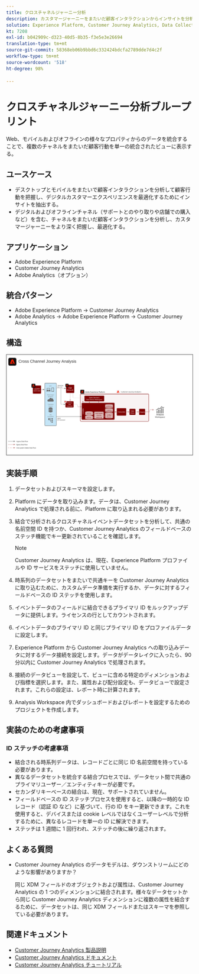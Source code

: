 ```yaml
---
title: クロスチャネルジャーニー分析
description: カスタマージャーニーをまたいだ顧客インタラクションからインサイトを分析および抽出します。
solution: Experience Platform, Customer Journey Analytics, Data Collection
kt: 7208
exl-id: b042909c-d323-40d5-8b35-f3e5e3e26694
translation-type: tm+mt
source-git-commit: 58368eb06b9bbd6c332424bdcfa2789dde7d4c2f
workflow-type: tm+mt
source-wordcount: '518'
ht-degree: 98%

---
```


# クロスチャネルジャーニー分析ブループリント

Web、モバイルおよびオフラインの様々なプロパティからのデータを統合することで、複数のチャネルをまたいだ顧客行動を単一の統合されたビューに表示する。

## ユースケース

* デスクトップとモバイルをまたいで顧客インタラクションを分析して顧客行動を把握し、デジタルカスタマーエクスペリエンスを最適化するためにインサイトを抽出する。
* デジタルおよびオフラインチャネル（サポートとのやり取りや店舗での購入など）を含む、チャネルをまたいだ顧客インタラクションを分析し、カスタマージャーニーをより深く把握し、最適化する。 

## アプリケーション

* Adobe Experience Platform
* Customer Journey Analytics
* Adobe Analytics（オプション）

## 統合パターン

* Adobe Experience Platform → Customer Journey Analytics
* Adobe Analytics → Adobe Experience Platform → Customer Journey Analytics

## 構造

<img src="assets/CJA.svg" alt="Customer Journey Analytics ブループリントの参照アーキテクチャ" style="border:1px solid #4a4a4a" />

## 実装手順

1. データセットおよびスキーマを設定します。
1. Platform にデータを取り込みます。データは、Customer Journey Analytics で処理される前に、Platform に取り込まれる必要があります。
1. 結合で分析されるクロスチャネルイベントデータセットを分析して、共通の名前空間 ID を持つか、Customer Journey Analytics のフィールドベースのステッチ機能でキー更新されていることを確認します。 

   >[!NOTE]
   >
   >Customer Journey Analytics は、現在、Experience Platform プロファイルや ID サービスをステッチに使用していません。

1. 時系列のデータセットをまたいで共通キーを Customer Journey Analytics に取り込むために、カスタムデータ準備を実行するか、データに対するフィールドベースの ID ステッチを使用します。
1. イベントデータのフィールドに結合できるプライマリ ID をルックアップデータに提供します。ライセンスの行としてカウントされます。
1. イベントデータのプライマリ ID と同じプライマリ ID をプロファイルデータに設定します。
1. Experience Platform から Customer Journey Analytics への取り込みデータに対するデータ接続を設定します。データがデータレイクに入ったら、90 分以内に Customer Journey Analytics で処理されます。
1. 接続のデータビューを設定して、ビューに含める特定のディメンションおよび指標を選択します。また、属性および配分設定も、データビューで設定されます。これらの設定は、レポート時に計算されます。
1. Analysis Workspace 内でダッシュボードおよびレポートを設定するためのプロジェクトを作成します。

## 実装のための考慮事項

### ID ステッチの考慮事項

* 結合される時系列データは、レコードごとに同じ ID 名前空間を持っている必要があります。
* 異なるデータセットを統合する結合プロセスでは、データセット間で共通のプライマリユーザー／エンティティキーが必要です。
* セカンダリキーベースの結合は、現在、サポートされていません。
* フィールドベースの ID ステッチプロセスを使用すると、以降の一時的な ID レコード（認証 ID など）に基づいて、行の ID をキー更新できます。これを使用すると、デバイスまたは cookie レベルではなくユーザーレベルで分析するために、異なるレコードを単一の ID に解決できます。
* ステッチは 1 週間に 1 回行われ、ステッチの後に繰り返されます。

## よくある質問

* Customer Journey Analytics のデータモデルは、ダウンストリームにどのような影響がありますか？

   同じ XDM フィールドのオブジェクトおよび属性は、Customer Journey Analytics の 1 つのディメンションに結合されます。様々なデータセットから同じ Customer Journey Analytics ディメンションに複数の属性を結合するために、データセットは、同じ XDM フィールドまたはスキーマを参照している必要があります。

## 関連ドキュメント

* [Customer Journey Analytics 製品説明](https://helpx.adobe.com/jp/legal/product-descriptions/customer-journey-analytics.html)
* [Customer Journey Analytics ドキュメント](https://experienceleague.adobe.com/docs/customer-journey-analytics.html?lang=ja)
* [Customer Journey Analytics チュートリアル](https://experienceleague.adobe.com/docs/customer-journey-analytics-learn/tutorials/overview.html?lang=ja)
